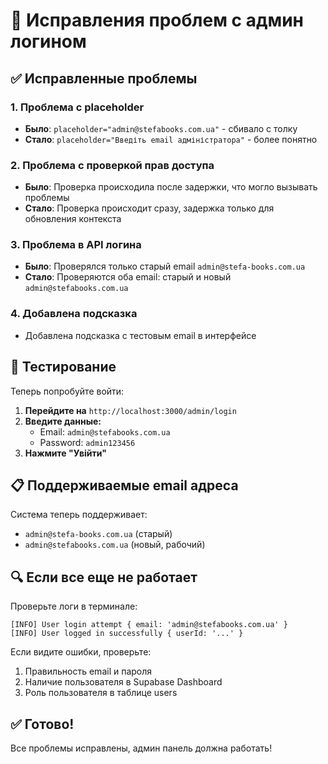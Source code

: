 # 🔧 Исправления проблем с админ логином

## ✅ Исправленные проблемы

### 1. **Проблема с placeholder**
- **Было**: `placeholder="admin@stefabooks.com.ua"` - сбивало с толку
- **Стало**: `placeholder="Введіть email адміністратора"` - более понятно

### 2. **Проблема с проверкой прав доступа**
- **Было**: Проверка происходила после задержки, что могло вызывать проблемы
- **Стало**: Проверка происходит сразу, задержка только для обновления контекста

### 3. **Проблема в API логина**
- **Было**: Проверялся только старый email `admin@stefa-books.com.ua`
- **Стало**: Проверяются оба email: старый и новый `admin@stefabooks.com.ua`

### 4. **Добавлена подсказка**
- Добавлена подсказка с тестовым email в интерфейсе

## 🧪 Тестирование

Теперь попробуйте войти:

1. **Перейдите на** `http://localhost:3000/admin/login`
2. **Введите данные:**
   - Email: `admin@stefabooks.com.ua`
   - Password: `admin123456`
3. **Нажмите "Увійти"**

## 📋 Поддерживаемые email адреса

Система теперь поддерживает:
- `admin@stefa-books.com.ua` (старый)
- `admin@stefabooks.com.ua` (новый, рабочий)

## 🔍 Если все еще не работает

Проверьте логи в терминале:
```
[INFO] User login attempt { email: 'admin@stefabooks.com.ua' }
[INFO] User logged in successfully { userId: '...' }
```

Если видите ошибки, проверьте:
1. Правильность email и пароля
2. Наличие пользователя в Supabase Dashboard
3. Роль пользователя в таблице users

## ✅ Готово!

Все проблемы исправлены, админ панель должна работать!
